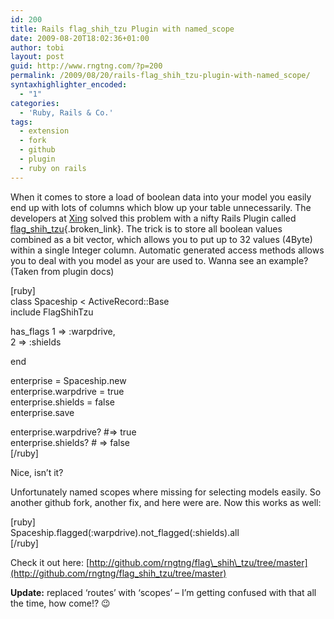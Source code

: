```yaml
---
id: 200
title: Rails flag_shih_tzu Plugin with named_scope
date: 2009-08-20T18:02:36+01:00
author: tobi
layout: post
guid: http://www.rngtng.com/?p=200
permalink: /2009/08/20/rails-flag_shih_tzu-plugin-with-named_scope/
syntaxhighlighter_encoded:
  - "1"
categories:
  - 'Ruby, Rails & Co.'
tags:
  - extension
  - fork
  - github
  - plugin
  - ruby on rails
---
```

When it comes to store a load of boolean data into your model you easily end up with lots of columns which blow up your table unnecessarily. The developers at [Xing](http://blog.xing.com/category/tech-blog) solved this problem with a nifty Rails Plugin called [flag\_shih\_tzu](http://github.com/xing/flag_shih_tzu/){.broken_link}. The trick is to store all boolean values combined as a bit vector, which allows you to put up to 32 values (4Byte) within a single Integer column. Automatic generated access methods allows you to deal with you model as your are used to. Wanna see an example? (Taken from plugin docs)

[ruby]  
class Spaceship < ActiveRecord::Base  
include FlagShihTzu

has_flags 1 => :warpdrive,  
2 => :shields

end

enterprise = Spaceship.new  
enterprise.warpdrive = true  
enterprise.shields = false  
enterprise.save

enterprise.warpdrive? #=> true  
enterprise.shields? # => false  
[/ruby]

Nice, isn&#8217;t it?

Unfortunately named scopes where missing for selecting models easily. So another github fork, another fix, and here were are. Now this works as well:

[ruby]  
Spaceship.flagged(:warpdrive).not_flagged(:shields).all  
[/ruby]

Check it out here: [http://github.com/rngtng/flag\_shih\_tzu/tree/master](http://github.com/rngtng/flag_shih_tzu/tree/master)

**Update:** replaced &#8216;routes&#8217; with &#8216;scopes&#8217; &#8211; I&#8217;m getting confused with that all the time, how come!? 😉